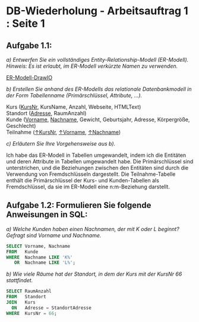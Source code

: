 # DB-Wiederholung - Arbeitsauftrag 1 : Seite 1

## Aufgabe 1.1:

*a) Entwerfen Sie ein vollständiges Entity-Relationship-Modell (ER-Modell). Hinweis: Es ist erlaubt, im ER-Modell verkürzte Namen zu verwenden.*

[ER-Modell-DrawIO](Sek%202/Q2/Database/Wiederholung/Datenbanken-Wiederholung-1/Datenbanken-Wiederholung-1.drawio)

*b) Erstellen Sie anhand des ER-Modells das relationale Datenbankmodell in der Form Tabellenname (Primärschlüssel, Attribute, …).*

Kurs (<u>KursNr</u>, KursName, Anzahl, Webseite, HTMLText) <br>
Standort (<u>Adresse</u>, RaumAnzahl) <br>
Kunde (<u>Vorname</u>, <u>Nachname</u>, Gewicht, Geburtsjahr, Adresse, Körpergröße, Geschlecht) <br>
Teilnahme (<u>↑KursNr</u>, <u>↑Vorname</u>, <u>↑Nachname</u>)

*c) Erläutern Sie Ihre Vorgehensweise aus b).*

Ich habe das ER-Modell in Tabellen umgewandelt, indem ich die Entitäten und deren Attribute in Tabellen umgewandelt habe. Die Primärschlüssel sind unterstrichen, und die Beziehungen zwischen den Entitäten sind durch die Verwendung von Fremdschlüsseln dargestellt. Die Teilnahme-Tabelle enthält die Primärschlüssel der Kurs- und Kunden-Tabellen als Fremdschlüssel, da sie im ER-Modell eine n:m-Beziehung darstellt.

## Aufgabe 1.2: Formulieren Sie folgende Anweisungen in SQL:

*a) Welche Kunden haben einen Nachnamen, der mit K oder L beginnt? Gefragt sind Vorname und Nachname.*

```sql
SELECT Vorname, Nachname
FROM   Kunde
WHERE  Nachname LIKE 'K%' 
   OR  Nachname LIKE 'L%';
```

*b) Wie viele Räume hat der Standort, in dem der Kurs mit der KursNr 66 stattfindet.*

```sql
SELECT RaumAnzahl
FROM   Standort
JOIN   Kurs
  ON   Adresse = StandortAdresse
WHERE  KursNr = 66;
```
